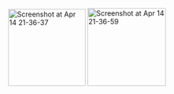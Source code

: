 <img width="157" alt="Screenshot at Apr 14 21-36-37" src="https://user-images.githubusercontent.com/67430871/232129696-2704c14b-b78f-4073-8520-5bd8febe45b5.png">
<img width="159" alt="Screenshot at Apr 14 21-36-59" src="https://user-images.githubusercontent.com/67430871/232129835-c485a3fd-d928-4d25-a438-53f22a248b1c.png">
